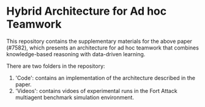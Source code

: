 # Hybrid Architecture for Ad hoc Teamwork

This repository contains the supplementary materials for the above paper (#7582), which presents an architecture for ad hoc teamwork that combines knowledge-based reasoning with data-driven learning.

There are two folders in the repository: 

1. 'Code': contains an implementation of the architecture described in the paper.
2. 'Videos': contains vidoes of experimental runs in the Fort Attack multiagent benchmark simulation environment.

